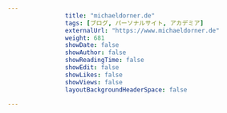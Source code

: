 ---
                title: "michaeldorner.de"
                tags: [ブログ, パーソナルサイト, アカデミア]
                externalUrl: "https://www.michaeldorner.de"
                weight: 681
                showDate: false
                showAuthor: false
                showReadingTime: false
                showEdit: false
                showLikes: false
                showViews: false
                layoutBackgroundHeaderSpace: false
                ---

